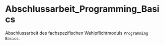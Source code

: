 # Abschlussarbeit_Programming_Basics
Abschlussarbeit des fachspezifischen Wahlpflichtmoduls `Programming Basics`.
